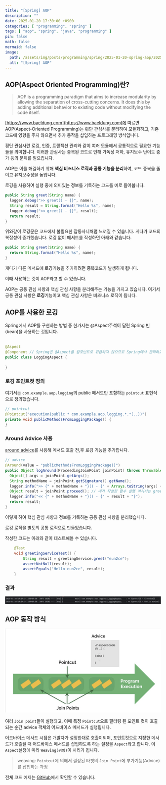 ```yaml
---
title: "[Spring] AOP"
description: ""
date: 2025-01-20 17:30:00 +0900
categories: [ "programming", "spring" ]
tags: [ "aop", "spring", "java", "programming" ]
pin: false
math: false
mermaid: false
image:
  path: /assets/img/posts/programming/spring/2025-01-20-spring-aop/2025-01-20-20-09-36.png
  alt: "[Spring] AOP"
---
```


## AOP(Aspect Oriented Programming)란?

> AOP is a programming paradigm that aims to increase modularity by allowing the separation of
> cross-cutting concerns. It does this by adding additional behavior to existing code without
> modifying the code itself.

[https://www.baeldung.com](https://www.baeldung.com)에 따르면 AOP(Aspect-Oriented Programming)는 횡단 관심사를
분리하여 모듈화하고, 기존 코드에 영향을 주지 않으면서 추가 동작을 삽입하는 프로그래밍 방식입니다.

횡단 관심사란 로깅, 인증, 트랜잭션 관리와 같이 여러 모듈에서 공통적으로 필요한 기능들을 의미합니다.
이러한 관심사는 중복된 코드로 인해 가독성 저하, 유지보수 난이도 증가 등의 문제를 일으킵니다.

AOP는 이를 해결하기 위해 **핵심 비즈니스 로직과 공통 기능을 분리**하여, 코드 중복을 줄이고 유지보수성을 높입니다.

로깅을 사용하여 실행 중에 의미있는 정보를 기록하는 코드를 예로 들어봅니다.

```java
public String greet(String name) {
  logger.debug(">> greet() - {}", name);
  String result = String.format("Hello %s", name);
  logger.debug("<< greet() - {}", result);
  return result;
}
```

위와같이 로깅문은 코드에서 불필요한 잡동사니처럼 느껴질 수 있습니다.
게다가 코드의 복잡성이 증가했습니다. 로깅 없이 메서드를 작성하면 아래와 같습니다.

```java
public String greet(String name) {
  return String.format("Hello %s", name);
}
```

게다가 다른 메서드에 로깅기능을 추가하려면 중복코드가 발생하게 됩니다.

이때 사용하는 것이 AOP라고 할 수 있습니다.

AOP는 공통 관심 사항과 핵심 관심 사항을 분리해주는 기능을 가지고 있습니다.
여기서 공통 관심 사항은 **로깅**기능이고 핵심 관심 사항은 비즈니스 로직이 됩니다.

## AOP를 사용한 로깅

Spring에서 AOP를 구현하는 방법 중 한가지는 @Aspect주석이 달린 Spring 빈(bean)을 사용하는 것입니다.

```java

@Aspect
@Component // Spring은 @Aspect를 컴포넌트로 취급하지 않으므로 Spring에서 관리하고 컴포넌트 스캐닝을 통해 감지해야 하는 빈임을 나타내기 위해 추가
public class LoggingAspect {

}
```

### 로깅 포인트컷 정의

여기서는 `com.example.aop.logging`의 public 메서드만 포함하는 `pointcut` 표현식으로 정의했습니다.

```java
// pointcut
@Pointcut("execution(public * com.example.aop.logging.*.*(..))")
private void publicMethodsFromLoggingPackage() {
}
```

### Around Advice 사용

[around advice](https://www.baeldung.com/spring-aop-advice-tutorial#around)를 사용해 메서드 호출 전,후 로깅 기능을
추가합니다.

```java
// advice
@Around(value = "publicMethodsFromLoggingPackage()")
public Object logAround(ProceedingJoinPoint joinPoint) throws Throwable {
  Object[] args = joinPoint.getArgs();
  String methodName = joinPoint.getSignature().getName();
  logger.info(">> {" + methodName + "}() - {" + Arrays.toString(args) + "}");
  Object result = joinPoint.proceed(); // 내가 작성한 함수 실행 여기서는 greetingService가 된다.
  logger.info("<< {" + methodName + "}() - {" + result + "}");
  return result;
}
```

이렇게 하여 핵심 관심 사항과 정보를 기록하는 공통 관심 사항을 분리했습니다.

로깅 로직을 별도의 공통 로직으로 만들었습니다.

작성한 코드는 아래와 같이 테스트해볼 수 있습니다.

```java
	@Test
	void greetingServiceTest() {
		String result = greetingService.greet("eun2ce");
		assertNotNull(result);
		assertEquals("Hello eun2ce", result);
	}
```

### 결과

![결과](/assets/img/posts/programming/spring/2025-01-20-spring-aop/2025-01-20-19-54-56.png)

## AOP 동작 방식

![동작방식](/assets/img/posts/programming/spring/2025-01-20-spring-aop/2025-01-20-20-09-36.png "출처: baeldung")

여러 `Join point`들이 실행되고, 이때 특정 `Pointcut`으로 필터링 된 포인트 컷이 호출되는 순간 advice 객체의 어드바이스 메서드가 실행됩니다.

어드바이스 메서드 시점은 개발자가 설정한대로 호출이되며, 포인트컷으로 지정한 메서드가 호출될 때 어드바이스 메서드를 삽입하도록 하는 설정을 `Aspect`라고 합니다.
이 `Aspect`설정에 따라 `Weaving(위빙)`이 처리가 됩니다.

> weaving: `Pointcut`에 의해서 결정된 타겟의 `Join Point`에 부가기능(Advice)를 삽입하는 과정

전체 코드 예제는 [GitHub](https://github.com/eun2ce/likelion/tree/main/aop)에서 확인할 수 있습니다.
